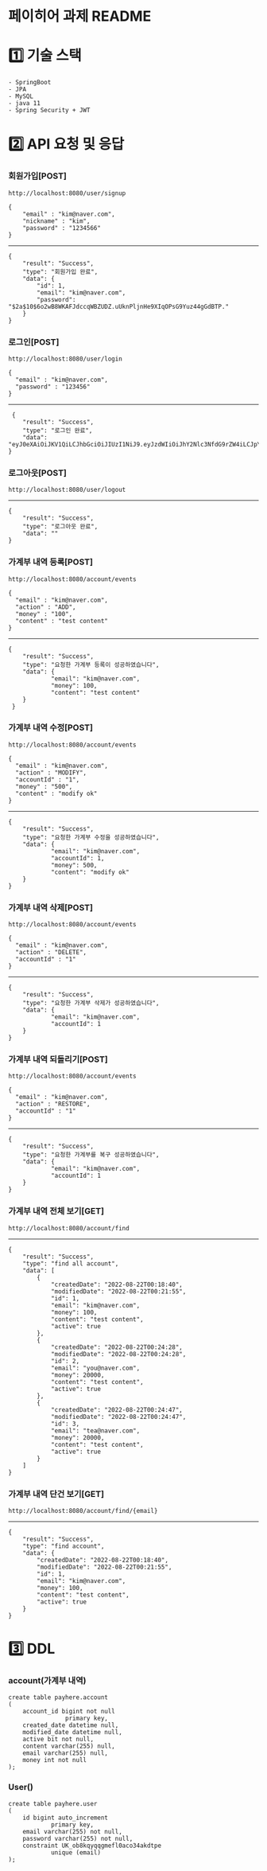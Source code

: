 # 페이히어 과제 README

# 1️⃣ 기술 스택
    - SpringBoot
    - JPA
    - MySQL
    - java 11
    - Spring Security + JWT

# 2️⃣ API 요청 및 응답
### 회원가입[POST]
    http://localhost:8080/user/signup
    
    {
        "email" : "kim@naver.com",
        "nickname" : "kim",
        "password" : "1234566"
    }

---
    
    {
    	"result": "Success",
    	"type": "회원가입 완료",
    	"data": {
        	"id": 1,
        	"email": "kim@naver.com",
        	"password": "$2a$10$6o2wB8WKAFJdccqWBZUDZ.uUknPljnHe9XIqOPsG9Yuz44gGdBTP."
    	}
    }
### 로그인[POST]
    http://localhost:8080/user/login
    
    {
      "email" : "kim@naver.com",
      "password" : "123456"
    }
    
---
    
     {
    	"result": "Success",
    	"type": "로그인 완료",
    	"data": "eyJ0eXAiOiJKV1QiLCJhbGciOiJIUzI1NiJ9.eyJzdWIiOiJhY2Nlc3NfdG9rZW4iLCJpYXQiOjE2NjEwOTM0MjgsImV4cCI6MTY2MTA5MzUxNSwiZW1haWwiOiJiIn0.Mim4DlhnC8MkHGfpWrmW3vMx7eqGz6jN8emDNTb3AEs"
    }

### 로그아웃[POST]
    http://localhost:8080/user/logout

---

    {
    	"result": "Success",
    	"type": "로그아웃 완료",
    	"data": ""
    }
    
### 가계부 내역 등록[POST]
    http://localhost:8080/account/events

    {
      "email" : "kim@naver.com",
      "action" : "ADD",
      "money" : "100",
      "content" : "test content"
    }
    
---
    
    {
    	"result": "Success",
    	"type": "요청한 가계부 등록이 성공하였습니다",
    	"data": {
        		"email": "kim@naver.com",
        		"money": 100,
        		"content": "test content"
    	}
     }

### 가계부 내역 수정[POST]
    http://localhost:8080/account/events

    {
      "email" : "kim@naver.com",
      "action" : "MODIFY",
      "accountId" : "1",
      "money" : "500",
      "content" : "modify ok"
    }
    
---

	{
    	"result": "Success",
    	"type": "요청한 가계부 수정을 성공하였습니다",
    	"data": {
        		"email": "kim@naver.com",
        		"accountId": 1,
        		"money": 500,
        		"content": "modify ok"
    	}
	}

### 가계부 내역 삭제[POST]
    http://localhost:8080/account/events
    
    {
      "email" : "kim@naver.com",
      "action" : "DELETE",
      "accountId" : "1"
    }

---
	{
    	"result": "Success",
    	"type": "요청한 가계부 삭제가 성공하였습니다",
    	"data": {
	        	"email": "kim@naver.com",
        		"accountId": 1
    	}
	}
	
### 가계부 내역 되돌리기[POST]
    http://localhost:8080/account/events

    {
      "email" : "kim@naver.com",
      "action" : "RESTORE",
      "accountId" : "1"
    }
    
---
    
    {
    	"result": "Success",
    	"type": "요청한 가계부를 복구 성공하였습니다",
    	"data": {
        		"email": "kim@naver.com",
        		"accountId": 1
    	}
    }
    
### 가계부 내역 전체 보기[GET]
    http://localhost:8080/account/find
    
---
	
	{
	    "result": "Success",
	    "type": "find all account",
	    "data": [
	        {
	            "createdDate": "2022-08-22T00:18:40",
	            "modifiedDate": "2022-08-22T00:21:55",
	            "id": 1,
	            "email": "kim@naver.com",
	            "money": 100,
	            "content": "test content",
	            "active": true
	        },
	        {
	            "createdDate": "2022-08-22T00:24:28",
	            "modifiedDate": "2022-08-22T00:24:28",
	            "id": 2,
	            "email": "you@naver.com",
	            "money": 20000,
	            "content": "test content",
	            "active": true
	        },
	        {
	            "createdDate": "2022-08-22T00:24:47",
	            "modifiedDate": "2022-08-22T00:24:47",
	            "id": 3,
	            "email": "tea@naver.com",
	            "money": 20000,
	            "content": "test content",
	            "active": true
	        }
	    ]
	}

### 가계부 내역 단건 보기[GET]
    http://localhost:8080/account/find/{email}
    
---
	{
	    "result": "Success",
	    "type": "find account",
	    "data": {
	        "createdDate": "2022-08-22T00:18:40",
	        "modifiedDate": "2022-08-22T00:21:55",
	        "id": 1,
	        "email": "kim@naver.com",
	        "money": 100,
	        "content": "test content",
	        "active": true
	    }
	}

# 3️⃣ DDL
### account(가계부 내역)
    create table payhere.account
    (
	    account_id bigint not null
	    	        primary key,
	    created_date datetime null,
	    modified_date datetime null,
	    active bit not null,
	    content varchar(255) null,
	    email varchar(255) null,
	    money int not null
    );
    
### User()
    create table payhere.user
    (
	    id bigint auto_increment
		        primary key,
	    email varchar(255) not null,
	    password varchar(255) not null,
	    constraint UK_ob8kqyqqgmefl0aco34akdtpe
		        unique (email)
    );



